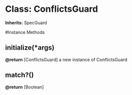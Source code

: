 # Class: ConflictsGuard
**Inherits:** SpecGuard
    




#Instance Methods
## initialize(*args) [](#method-i-initialize)

**@return** [ConflictsGuard] a new instance of ConflictsGuard

## match?() [](#method-i-match?)

**@return** [Boolean] 

